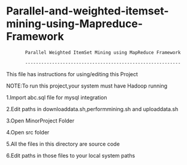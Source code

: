 # Parallel-and-weighted-itemset-mining-using-Mapreduce-Framework
		   Parallel Weighted ItemSet Mining using MapReduce Framework

		   ----------------------------------------------------------


This file has instructions for using/editing this Project

NOTE:To run this project,your system must have Hadoop running


1.Import abc.sql file for mysql integration

2.Edit paths in downloaddata.sh,performmining.sh and uploaddata.sh

3.Open MinorProject Folder

4.Open src folder

5.All the files in this directory are source code

6.Edit paths in those files to your local system paths



